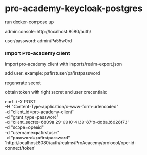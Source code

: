 # pro-academy-keycloak-postgres

run docker-compose up

admin console: http://localhost:8080/auth/

user/password: admin/Pa55w0rd

### Import Pro-academy client
import pro-academy client with imports/realm-export.json

add user. example: pafirstuser/pafirstpassword

regenerate secret 

obtain token with right secret and user credentials:
 
 curl -i -X POST \
                 -H "Content-Type:application/x-www-form-urlencoded" \
                 -d "client_id=pro-academy-client" \
                 -d "grant_type=password" \
                 -d "client_secret=6809a129-0910-4139-87fb-dd8a36628f73" \
                 -d "scope=openid" \
                 -d "username=pafirstuser" \
                 -d "password=pafirstpassword" \
               'http://localhost:8080/auth/realms/ProAcademy/protocol/openid-connect/token'